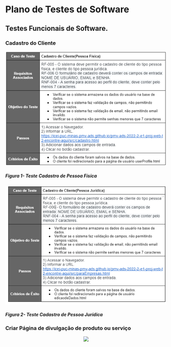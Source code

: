 # Plano de Testes de Software

## Testes Funcionais de Software.

### Cadastro do Cliente

<p align="center"> 
  <img src="img/testes/CadastroPessoaFisica.PNG" width="600">
</p>

##### _Figura 1- Teste Cadastro de Pessoa Física_

<p align="center"> 
  <img src="img/testes/CadastroPessoaJuridica.PNG" width="600">
</p>

##### _Figura 2- Teste Cadastro de Pessoa Jurídica_


### Criar Página de divulgação de produto ou serviço

<p align="center"> 
  <img src="img/testes/CriarPaginaJuridic.JPG" width="600">
</p>
